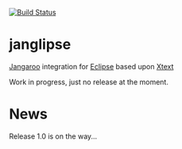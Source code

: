 [![Build Status](https://secure.travis-ci.org/Lynorics/janglipse.png)](http://travis-ci.org/Lynorics/janglipse)

janglipse
=========

[Jangaroo](http://jangaroo.net) integration for [Eclipse](http://www.eclipse.org/) based upon [Xtext](http://www.xtext.org/)

Work in progress, just no release at the moment.

# News
 
Release 1.0 is on the way...
